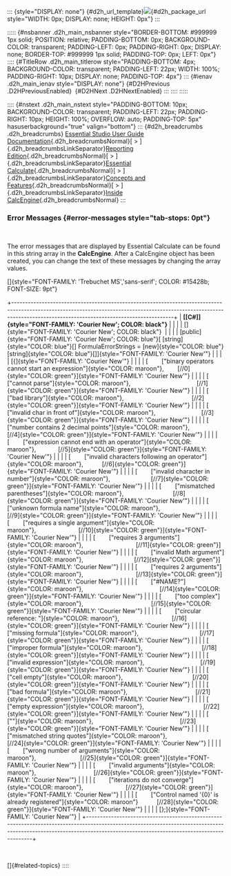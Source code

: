 ::: {style="DISPLAY: none"}
[](ms-xhelp:///?Id=d2h_url_template){#d2h_url_template}![](!package_url!){#d2h_package_url style="WIDTH: 0px; DISPLAY: none; HEIGHT: 0px"}
:::

::::: {#nsbanner .d2h_main_nsbanner style="BORDER-BOTTOM: #999999 1px solid; POSITION: relative; PADDING-BOTTOM: 0px; BACKGROUND-COLOR: transparent; PADDING-LEFT: 0px; PADDING-RIGHT: 0px; DISPLAY: none; BORDER-TOP: #999999 1px solid; PADDING-TOP: 0px; LEFT: 0px"}
:::: {#TitleRow .d2h_main_titlerow style="PADDING-BOTTOM: 4px; BACKGROUND-COLOR: transparent; PADDING-LEFT: 22px; WIDTH: 100%; PADDING-RIGHT: 10px; DISPLAY: none; PADDING-TOP: 4px"}
::: {#ienav .d2h_main_ienav style="DISPLAY: none"}
[](ms-xhelp:///?Id=5ceb9fef-00ca-4795-840d-76fc3d87091c){#D2HPrevious .D2HPreviousEnabled}  [](ms-xhelp:///?Id=64c2cb3d-2548-4fe4-b0d1-0c2249ee26c8){#D2HNext .D2HNextEnabled}
:::
::::
:::::

:::: {#nstext .d2h_main_nstext style="PADDING-BOTTOM: 10px; BACKGROUND-COLOR: transparent; PADDING-LEFT: 22px; PADDING-RIGHT: 10px; HEIGHT: 100%; OVERFLOW: auto; PADDING-TOP: 5px" hasuserbackground="true" valign="bottom"}
::: {#d2h_breadcrumbs .d2h_breadcrumbs}
[Essential Studio User Guide Documentation](ms-xhelp:///?Id=12457748-09e3-4d74-a240-8e049cedf030){.d2h_breadcrumbsNormal}[ \> ]{.d2h_breadcrumbsLinkSeparator}[Reporting Edition](ms-xhelp:///?Id=027aa5b6-6676-4f93-ad23-c20e8c45792e){.d2h_breadcrumbsNormal}[ \> ]{.d2h_breadcrumbsLinkSeparator}[Essential Calculate](ms-xhelp:///?Id=2ea52c7f-a332-43bd-9ca7-2ea0898ff54e){.d2h_breadcrumbsNormal}[ \> ]{.d2h_breadcrumbsLinkSeparator}[Concepts and Features](ms-xhelp:///?Id=91222e44-d3ca-4392-8f0f-41bd2ae3dd3f){.d2h_breadcrumbsNormal}[ \> ]{.d2h_breadcrumbsLinkSeparator}[Inside CalcEngine](ms-xhelp:///?Id=62aefe41-8f1a-4067-a820-8a2339080e94){.d2h_breadcrumbsNormal}
:::

### Error Messages {#error-messages style="tab-stops: 0pt"}

 

The error messages that are displayed by Essential Calculate can be found in this string array in the **CalcEngine**. After a CalcEngine object has been created, you can change the text of these messages by changing the array values.

[]{style="FONT-FAMILY: 'Trebuchet MS','sans-serif'; COLOR: #15428b; FONT-SIZE: 9pt"} 

+----------------------------------------------------------------------------------------------------------------------------------------------------------------------------------------------------------------------+
| **[\[C#\]]{style="FONT-FAMILY: 'Courier New'; COLOR: black"}**                                                                                                                                                       |
|                                                                                                                                                                                                                      |
| []{style="FONT-FAMILY: 'Courier New'; COLOR: black"}                                                                                                                                                                 |
|                                                                                                                                                                                                                      |
| [public]{style="FONT-FAMILY: 'Courier New'; COLOR: blue"}[ [string]{style="COLOR: blue"}\[\] FormulaErrorStrings = [new]{style="COLOR: blue"} [string]{style="COLOR: blue"}\[\]]{style="FONT-FAMILY: 'Courier New'"} |
|                                                                                                                                                                                                                      |
| [{]{style="FONT-FAMILY: 'Courier New'"}                                                                                                                                                                              |
|                                                                                                                                                                                                                      |
| [        [\"binary operators cannot start an expression\"]{style="COLOR: maroon"},        [//0]{style="COLOR: green"}]{style="FONT-FAMILY: 'Courier New'"}                                                           |
|                                                                                                                                                                                                                      |
| [        [\"cannot parse\"]{style="COLOR: maroon"},                                       [//1]{style="COLOR: green"}]{style="FONT-FAMILY: 'Courier New'"}                                                           |
|                                                                                                                                                                                                                      |
| [        [\"bad library\"]{style="COLOR: maroon"},                                        [//2]{style="COLOR: green"}]{style="FONT-FAMILY: 'Courier New'"}                                                           |
|                                                                                                                                                                                                                      |
| [        [\"invalid char in front of\"]{style="COLOR: maroon"},                           [//3]{style="COLOR: green"}]{style="FONT-FAMILY: 'Courier New'"}                                                           |
|                                                                                                                                                                                                                      |
| [        [\"number contains 2 decimal points\"]{style="COLOR: maroon"},                   [//4]{style="COLOR: green"}]{style="FONT-FAMILY: 'Courier New'"}                                                           |
|                                                                                                                                                                                                                      |
| [        [\"expression cannot end with an operator\"]{style="COLOR: maroon"},             [//5]{style="COLOR: green"}]{style="FONT-FAMILY: 'Courier New'"}                                                           |
|                                                                                                                                                                                                                      |
| [        [\"invalid characters following an operator\"]{style="COLOR: maroon"},           [//6]{style="COLOR: green"}]{style="FONT-FAMILY: 'Courier New'"}                                                           |
|                                                                                                                                                                                                                      |
| [        [\"invalid character in number\"]{style="COLOR: maroon"},                        [//7]{style="COLOR: green"}]{style="FONT-FAMILY: 'Courier New'"}                                                           |
|                                                                                                                                                                                                                      |
| [        [\"mismatched parentheses\"]{style="COLOR: maroon"},                             [//8]{style="COLOR: green"}]{style="FONT-FAMILY: 'Courier New'"}                                                           |
|                                                                                                                                                                                                                      |
| [        [\"unknown formula name\"]{style="COLOR: maroon"},                               [//9]{style="COLOR: green"}]{style="FONT-FAMILY: 'Courier New'"}                                                           |
|                                                                                                                                                                                                                      |
| [        [\"requires a single argument\"]{style="COLOR: maroon"},                         [//10]{style="COLOR: green"}]{style="FONT-FAMILY: 'Courier New'"}                                                          |
|                                                                                                                                                                                                                      |
| [        [\"requires 3 arguments\"]{style="COLOR: maroon"},                               [//11]{style="COLOR: green"}]{style="FONT-FAMILY: 'Courier New'"}                                                          |
|                                                                                                                                                                                                                      |
| [        [\"invalid Math argument\"]{style="COLOR: maroon"},                              [//12]{style="COLOR: green"}]{style="FONT-FAMILY: 'Courier New'"}                                                          |
|                                                                                                                                                                                                                      |
| [        [\"requires 2 arguments\"]{style="COLOR: maroon"},                               [//13]{style="COLOR: green"}]{style="FONT-FAMILY: 'Courier New'"}                                                          |
|                                                                                                                                                                                                                      |
| [        [\"#NAME?\"]{style="COLOR: maroon"},                                             [//14]{style="COLOR: green"}]{style="FONT-FAMILY: 'Courier New'"}                                                          |
|                                                                                                                                                                                                                      |
| [        [\"too complex\"]{style="COLOR: maroon"},                                        [//15]{style="COLOR: green"}]{style="FONT-FAMILY: 'Courier New'"}                                                          |
|                                                                                                                                                                                                                      |
| [        [\"circular reference: \"]{style="COLOR: maroon"},                               [//16]{style="COLOR: green"}]{style="FONT-FAMILY: 'Courier New'"}                                                          |
|                                                                                                                                                                                                                      |
| [        [\"missing formula\"]{style="COLOR: maroon"},                                    [//17]{style="COLOR: green"}]{style="FONT-FAMILY: 'Courier New'"}                                                          |
|                                                                                                                                                                                                                      |
| [        [\"improper formula\"]{style="COLOR: maroon"},                                   [//18]{style="COLOR: green"}]{style="FONT-FAMILY: 'Courier New'"}                                                          |
|                                                                                                                                                                                                                      |
| [        [\"invalid expression\"]{style="COLOR: maroon"},                                 [//19]{style="COLOR: green"}]{style="FONT-FAMILY: 'Courier New'"}                                                          |
|                                                                                                                                                                                                                      |
| [        [\"cell empty\"]{style="COLOR: maroon"},                                         [//20]{style="COLOR: green"}]{style="FONT-FAMILY: 'Courier New'"}                                                          |
|                                                                                                                                                                                                                      |
| [        [\"bad formula\"]{style="COLOR: maroon"},                                        [//21]{style="COLOR: green"}]{style="FONT-FAMILY: 'Courier New'"}                                                          |
|                                                                                                                                                                                                                      |
| [        [\"empty expression\"]{style="COLOR: maroon"},                                   [//22]{style="COLOR: green"}]{style="FONT-FAMILY: 'Courier New'"}                                                          |
|                                                                                                                                                                                                                      |
| [        [\"\"]{style="COLOR: maroon"},                                                   [//23]{style="COLOR: green"}]{style="FONT-FAMILY: 'Courier New'"}                                                          |
|                                                                                                                                                                                                                      |
| [        [\"mismatched string quotes\"]{style="COLOR: maroon"},                           [//24]{style="COLOR: green"}]{style="FONT-FAMILY: 'Courier New'"}                                                          |
|                                                                                                                                                                                                                      |
| [        [\"wrong number of arguments\"]{style="COLOR: maroon"},                          [//25]{style="COLOR: green"}]{style="FONT-FAMILY: 'Courier New'"}                                                          |
|                                                                                                                                                                                                                      |
| [        [\"invalid arguments\"]{style="COLOR: maroon"},                                  [//26]{style="COLOR: green"}]{style="FONT-FAMILY: 'Courier New'"}                                                          |
|                                                                                                                                                                                                                      |
| [        [\"iterations do not converge\"]{style="COLOR: maroon"},                         [//27]{style="COLOR: green"}]{style="FONT-FAMILY: 'Courier New'"}                                                          |
|                                                                                                                                                                                                                      |
| [        [\"Control named \'{0}\' is already registered\"]{style="COLOR: maroon"}           [//28]{style="COLOR: green"}]{style="FONT-FAMILY: 'Courier New'"}                                                        |
|                                                                                                                                                                                                                      |
| [};]{style="FONT-FAMILY: 'Courier New'"}                                                                                                                                                                             |
+----------------------------------------------------------------------------------------------------------------------------------------------------------------------------------------------------------------------+

 

[]{#related-topics}
::::
